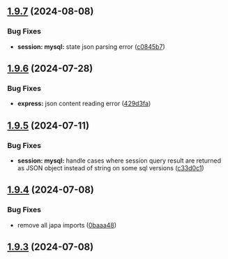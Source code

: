 ## [1.9.7](https://github.com/ephrimlawrence/ananse/compare/v1.9.6...v1.9.7) (2024-08-08)


### Bug Fixes

* **session: mysql:** state json parsing error ([c0845b7](https://github.com/ephrimlawrence/ananse/commit/c0845b71284831a7330aaafcfe58903797e7f36f))



## [1.9.6](https://github.com/ephrimlawrence/ananse/compare/v1.9.5...v1.9.6) (2024-07-28)


### Bug Fixes

* **express:** json content reading error ([429d3fa](https://github.com/ephrimlawrence/ananse/commit/429d3fac74b2e0027723805ddfd9221273f2114c))



## [1.9.5](https://github.com/ephrimlawrence/ananse/compare/v1.9.4...v1.9.5) (2024-07-11)


### Bug Fixes

* **session: mysql:** handle cases where session query result are returned as JSON object instead of string on some sql versions ([c33d0c1](https://github.com/ephrimlawrence/ananse/commit/c33d0c1d5f7db20f318d298ce6db313f610ef2f7))



## [1.9.4](https://github.com/ephrimlawrence/ananse/compare/v1.9.3...v1.9.4) (2024-07-08)


### Bug Fixes

* remove all japa imports ([0baaa48](https://github.com/ephrimlawrence/ananse/commit/0baaa48368bc93d91d2db3c15540dff0233e5d03))



## [1.9.3](https://github.com/ephrimlawrence/ananse/compare/v1.9.2...v1.9.3) (2024-07-08)



